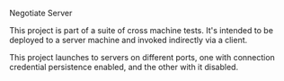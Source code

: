 Negotiate Server

This project is part of a suite of cross machine tests. It's intended to be deployed to a server machine and invoked indirectly via a client.

This project launches to servers on different ports, one with connection credential persistence enabled, and the other with it disabled.
